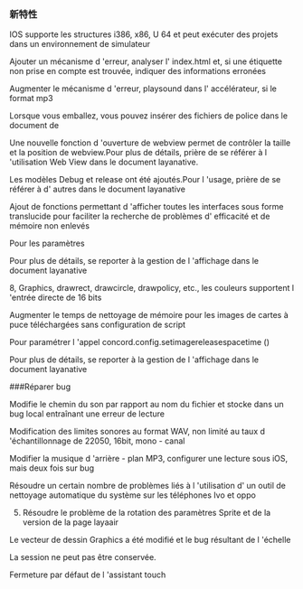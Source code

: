 ### 新特性

IOS supporte les structures i386, x86, U 64 et peut exécuter des projets dans un environnement de simulateur

Ajouter un mécanisme d 'erreur, analyser l' index.html et, si une étiquette non prise en compte est trouvée, indiquer des informations erronées

Augmenter le mécanisme d 'erreur, playsound dans l' accélérateur, si le format mp3

Lorsque vous emballez, vous pouvez insérer des fichiers de police dans le document de

Une nouvelle fonction d 'ouverture de webview permet de contrôler la taille et la position de webview.Pour plus de détails, prière de se référer à l 'utilisation Web View dans le document layanative.

Les modèles Debug et release ont été ajoutés.Pour l 'usage, prière de se référer à d' autres dans le document layanative

Ajout de fonctions permettant d 'afficher toutes les interfaces sous forme translucide pour faciliter la recherche de problèmes d' efficacité et de mémoire non enlevés

Pour les paramètres

Pour plus de détails, se reporter à la gestion de l 'affichage dans le document layanative

8, Graphics, drawrect, drawcircle, drawpolicy, etc., les couleurs supportent l 'entrée directe de 16 bits

Augmenter le temps de nettoyage de mémoire pour les images de cartes à puce téléchargées sans configuration de script

Pour paramétrer l 'appel concord.config.setimagereleasespacetime ()

Pour plus de détails, se reporter à la gestion de l 'affichage dans le document layanative

###Réparer bug

Modifie le chemin du son par rapport au nom du fichier et stocke dans un bug local entraînant une erreur de lecture

Modification des limites sonores au format WAV, non limité au taux d 'échantillonnage de 22050, 16bit, mono - canal

Modifier la musique d 'arrière - plan MP3, configurer une lecture sous iOS, mais deux fois sur bug

Résoudre un certain nombre de problèmes liés à l 'utilisation d' un outil de nettoyage automatique du système sur les téléphones Ivo et oppo

5. Résoudre le problème de la rotation des paramètres Sprite et de la version de la page layaair

Le vecteur de dessin Graphics a été modifié et le bug résultant de l 'échelle

La session ne peut pas être conservée.

Fermeture par défaut de l 'assistant touch

